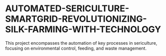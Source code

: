 # AUTOMATED-SERICULTURE-SMARTGRID-REVOLUTIONIZING-SILK-FARMING-WITH-TECHNOLOGY
This project encompasses the automation of key processes in sericulture, focusing on environmental control, feeding, and waste management.
